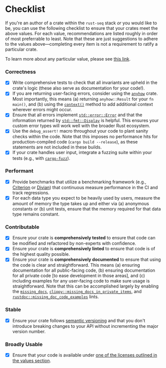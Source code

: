 # Checklist

If you're an author of a crate within the `rust-seq` stack _or_ you would like
to be, you can use the following checklist to ensure that your crates meet the
above values. For each value, recommendations are listed roughly in order of
most preferrable to least. Note that these are just suggestions to adhere to the
values above—completing every item is not a requirement to ratify a particular
crate.

To learn more about any particular value, please see [this
link](../get-started/values).

### Correctness

- [x] Write comprehensive tests to check that all invariants are upheld in the
      crate's logic (these also serve as documentation for your code!).
- [x] If you are returning user-facing errors, consider using the
      [`anyhow`](https://docs.rs/anyhow/latest/anyhow) crate. Most importantly,
      this means (a) returning `anyhow::Result` for your `fn main()`, and (b) using the
      [`context()`](https://docs.rs/anyhow/latest/anyhow/trait.Context.html#tymethod.context)
      method to add additional context wherever errors might occur.
- [x] Ensure that all errors implement
      [`std::error::Error`](https://doc.rust-lang.org/std/error/trait.Error.html)
      and that the information returned by
      [`std::fmt::Display`](https://doc.rust-lang.org/std/fmt/trait.Display.html)
      is helpful. This ensures your custom error types will work well with the
      broader Rust ecosystem.
- [x] Use the `debug_assert!` macro throughout your code to plant sanity checks
      within the code. Note that this imposes no performance hits for
      production-compiled code (`cargo build --release`), as these statements
      are not included in these builds.
- [x] If your crate handles user input, integrate a fuzzing suite within your
      tests (e.g., with [`cargo-fuzz`](https://github.com/rust-fuzz/cargo-fuzz)).

### Performant

- [x] Provide benchmarks that utilize a benchmarking framework (e.g.,
      [Criterion](https://github.com/bheisler/criterion.rs) or
      [Divian](https://github.com/nvzqz/divan)) that continuous measure
      performance in the CI and track regressions.
- [x] For each data type you expect to be heavily used by users, measure the
      amount of memory the type takes up and either via (a) anonymous constants or
      (b) unit tests, ensure that the memory required for that data type remains
      constant.

### Contributable

- [x] Ensure your crate is **comprehensively tested** to ensure that code can be
      modified and refactored by non-experts with confidence.
- [x] Ensure your crate is **comprehensively linted** to ensure that code is of the
      highest quality possible.
- [x] Ensure your crate is **comprehensively documented** to ensure that using
      the code is clear and straightforward. This means (a) ensuring
      documentation for all public-facing code, (b) ensuring documentation for
      all private code [to ease development in those areas], and (c) including
      examples for any user-facing code to make sure usage is straightforward.
      Note that this can be accomplished largely by enabling the
      [`missing_docs`](https://doc.rust-lang.org/stable/nightly-rustc/rustc_lint/builtin/static.MISSING_DOCS.html),
      [`clippy::missing_docs_in_private_items`](https://rust-lang.github.io/rust-clippy/master/index.html#/missing_docs_in_private_items),
      and
      [`rustdoc::missing_doc_code_examples`](https://doc.rust-lang.org/stable/nightly-rustc/rustdoc/lint/static.MISSING_DOC_CODE_EXAMPLES.html)
      lints.

### Stable

- [x] Ensure your crate follows [semantic versioning](https://semver.org/) and
      that you don't introduce breaking changes to your API without incrementing the
      major version number.

### Broadly Usable

- [x] Ensure that your code is available under [one of the licenses outlined in
      the values section](/docs/get-started/values#broadly-usable).
